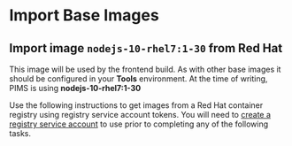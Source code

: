# Import Base Images

## Import image `nodejs-10-rhel7:1-30` from Red Hat

This image will be used by the frontend build. As with other base images it should be configured in your **Tools** environment. At the time of writing, PIMS is using **nodejs-10-rhel7:1-30**

Use the following instructions to get images from a Red Hat container registry using registry service account tokens. You will need to [create a registry service account](https://access.redhat.com/terms-based-registry/) to use prior to completing any of the following tasks.
